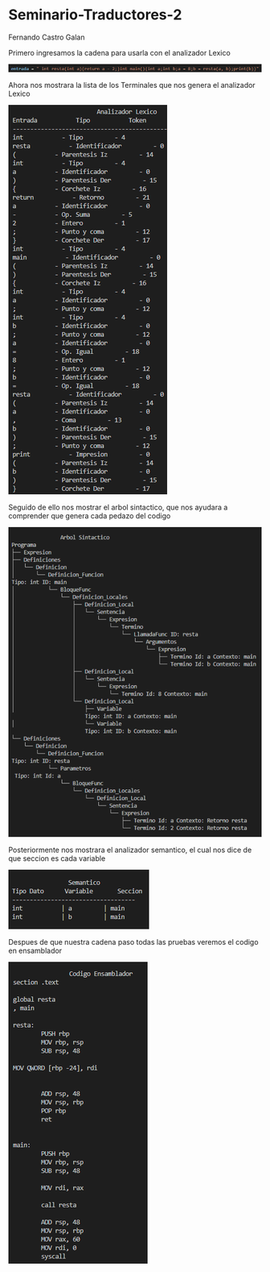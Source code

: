# Seminario-Traductores-2
Fernando Castro Galan 

Primero ingresamos la cadena para usarla con el analizador Lexico

![Cadena](https://github.com/ByPona/Seminario-Traductores-2/blob/main/Cadena.png)

Ahora nos mostrara la lista de los Terminales que nos genera el analizador Lexico

![Cadena](https://github.com/ByPona/Seminario-Traductores-2/blob/main/Lexico.png)

Seguido de ello nos mostrar el arbol sintactico, que nos ayudara a comprender que genera cada pedazo del codigo

![Cadena](https://github.com/ByPona/Seminario-Traductores-2/blob/main/Arbol%20-%20Sintactico.png)

Posteriormente nos mostrara el analizador semantico, el cual nos dice de que seccion es cada variable 

![Cadena](https://github.com/ByPona/Seminario-Traductores-2/blob/main/Semantico.png)

Despues de que nuestra cadena paso todas las pruebas veremos el codigo en ensamblador 

![Cadena](https://github.com/ByPona/Seminario-Traductores-2/blob/main/Codigo%20-%20Ensamblador.png)

